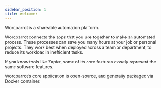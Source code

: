 ```yaml
---
sidebar_position: 1
title: Welcome!
---
```


Wordparrot is a shareable automation platform.

Wordparrot connects the apps that you use together to make an automated process. These processes can save you many hours at your job or personal projects. They work best when deployed across a team or department, to reduce its workload in inefficient tasks.

If you know tools like Zapier, some of its core features closely represent the same software features.

Wordparrot's core application is open-source, and generally packaged via Docker container.